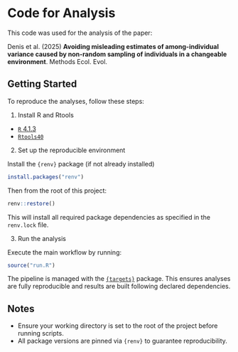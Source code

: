 # Code for Analysis

This code was used for the analysis of the paper:

Denis et al. (2025) **Avoiding misleading estimates of among-individual variance caused by non-random sampling of individuals in a changeable environment**. Methods Ecol. Evol.

## Getting Started

To reproduce the analyses, follow these steps:

1. Install R and Rtools
 * [`R` 4.1.3](https://cran.r-project.org/bin/windows/base/old/)
 * [`Rtools40`](https://cran.r-project.org/bin/windows/Rtools/) 

2. Set up the reproducible environment

Install the `{renv}` package (if not already installed)


```r
install.packages("renv")
```

Then from the root of this project:

```r
renv::restore()
```

This will install all required package dependencies as specified in the `renv.lock` file.

3. Run the analysis

Execute the main workflow by running:


```r
source("run.R")
```

The pipeline is managed with the [`{targets}`](https://books.ropensci.org/targets/) package. This ensures analyses are fully reproducible and results are built following declared dependencies.

## Notes

* Ensure your working directory is set to the root of the project before running scripts.
* All package versions are pinned via `{renv}` to guarantee reproducibility.
